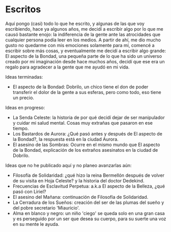 # Escritos
Aquí pongo (casi) todo lo que he escrito, y algunas de las que voy escribiendo, hace ya algunos años, me decidí a escribir algo por lo que me causó bastante enojo: 
la indiferencia de la gente ante las atrocidades que cualquier persona podía leer en los medios. A partir de ahí, me dio mucho gusto no quedarme con mis emociones solamente 
para mí, comencé a escribir sobre más cosas, y eventualmente me decidí a escribir algo grande: El aspecto de la Bondad, una pequeña parte de lo que ha sido un universo 
creado por mi imaginación desde hace muchos años, decidí que ese era un regalo para agradecer a la gente que me ayudó en mi vida.

Ideas terminadas:
  - El aspecto de la Bondad: Dobrilo, un chico tiene el don de poder transferir el dolor de la gente a sus esferas, pero como todo, eso tiene un precio.

Ideas en progreso:
  - La Senda Celeste: la historia de por qué decidí dejar de ser manipulador y cuidar mi salud mental. Cosas muy extrañas que pasaron en ese tiempo.
  - Los Bastardos de Aurora: ¿Qué pasó antes y después de El aspecto de la Bondad?, la respuesta está en la ciudad Aurora.
  - El asesino de las Sombras: Ocurre en el mismo mundo que El aspecto de la Bondad, explicación de los extraños asesinatos en la ciudad de Dobrilo.

Ideas que no he publicado aquí y no planeo avanzarlas aún:
  - Filosofía de Solidaridad: ¿qué hizo la reina Bermellón después de volver de su visita en Hoja Celeste? y la historia del doctor Dedekind.
  - Frecuencias de Esclavitud Perpetua: a.k.a El aspecto de la Belleza, ¿qué pasó con Liriel?
  - El asesino del Mañana: continuación de Filosofía de Solidaridad.
  - La Cerradura de los Sueños: creación del ser de las plumas del sueño y del pobre secretario 'Miauricio'.
  - Alma en blanco y negro: un niño 'ciego' se queda solo en una gran casa y es perseguido por un ser que desea su cuerpo, para su suerte una voz en su mente le ayuda.
